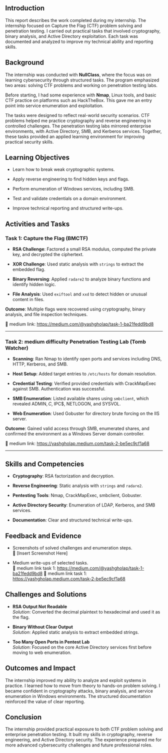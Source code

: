 ## Introduction

This report describes the work completed during my internship. The internship focused on Capture the Flag (CTF) problem solving and penetration testing. I carried out practical tasks that involved cryptography, binary analysis, and Active Directory exploitation. Each task was documented and analyzed to improve my technical ability and reporting skills.

## Background

The internship was conducted with **NullClass**, where the focus was on learning cybersecurity through structured tasks. The program emphasized two areas: solving CTF problems and working on penetration testing labs.

Before starting, I had some experience with **Nmap**, Linux tools, and basic CTF practice on platforms such as HackTheBox. This gave me an entry point into service enumeration and exploitation.

The tasks were designed to reflect real-world security scenarios. CTF problems helped me practice cryptography and reverse engineering in controlled challenges. The penetration testing labs mirrored enterprise environments, with Active Directory, SMB, and Kerberos services. Together, these tasks provided an applied learning environment for improving practical security skills.

## Learning Objectives

- Learn how to break weak cryptographic systems.
    
- Apply reverse engineering to find hidden keys and flags.
    
- Perform enumeration of Windows services, including SMB.
    
- Test and validate credentials on a domain environment.
    
- Improve technical reporting and structured write-ups.
    

## Activities and Tasks

### Task 1: Capture the Flag (BMCTF)

- **RSA Challenge**: Factored a small RSA modulus, computed the private key, and decrypted the ciphertext.
    
- **XOR Challenge**: Used static analysis with `strings` to extract the embedded flag.
    
- **Binary Reversing**: Applied `radare2` to analyze binary functions and identify hidden logic.
    
- **File Analysis**: Used `exiftool` and `xxd` to detect hidden or unusual content in files.


**Outcome**: Multiple flags were recovered using cryptography, binary analysis, and file inspection techniques.

🔗 medium link: https://medium.com/@yashgholap/task-1-ba21fedd9bd8

---

### Task 2: medium difficulty Penetration Testing Lab (Tomb Watcher)

- **Scanning**: Ran Nmap to identify open ports and services including DNS, HTTP, Kerberos, and SMB.
    
- **Host Setup**: Added target entries to `/etc/hosts` for domain resolution.
    
- **Credential Testing**: Verified provided credentials with CrackMapExec against SMB. Authentication was successful.
    
- **SMB Enumeration**: Listed available shares using `smbclient`, which revealed ADMIN$, C$, IPC$, NETLOGON, and SYSVOL.
    
- **Web Enumeration**: Used Gobuster for directory brute forcing on the IIS server.


**Outcome**: Gained valid access through SMB, enumerated shares, and confirmed the environment as a Windows Server domain controller.

🔗 medium link: https://yashgholap.medium.com/task-2-be5ec9cf1a68


---

## Skills and Competencies

- **Cryptography**: RSA factorization and decryption.
    
- **Reverse Engineering**: Static analysis with `strings` and `radare2`.
    
- **Pentesting Tools**: Nmap, CrackMapExec, smbclient, Gobuster.
    
- **Active Directory Security**: Enumeration of LDAP, Kerberos, and SMB services.
    
- **Documentation**: Clear and structured technical write-ups.
    

## Feedback and Evidence

- Screenshots of solved challenges and enumeration steps.  
    📸 [Insert Screenshot Here]
    
- Medium write-ups of selected tasks.  
    🔗 medium link task 1: https://medium.com/@yashgholap/task-1-ba21fedd9bd8
    🔗 medium link task 1: https://yashgholap.medium.com/task-2-be5ec9cf1a68

## Challenges and Solutions

- **RSA Output Not Readable**  
    _Solution_: Converted the decimal plaintext to hexadecimal and used it as the flag.
    
- **Binary Without Clear Output**  
    _Solution_: Applied static analysis to extract embedded strings.
    
- **Too Many Open Ports in Pentest Lab**  
    _Solution_: Focused on the core Active Directory services first before moving to web enumeration.

## Outcomes and Impact

The internship improved my ability to analyze and exploit systems in practice. I learned how to move from theory to hands-on problem solving. I became confident in cryptography attacks, binary analysis, and service enumeration in Windows environments. The structured documentation reinforced the value of clear reporting.

## Conclusion

The internship provided practical exposure to both CTF problem solving and enterprise penetration testing. It built my skills in cryptography, reverse engineering, and Active Directory security. The experience prepared me for more advanced cybersecurity challenges and future professional roles.
